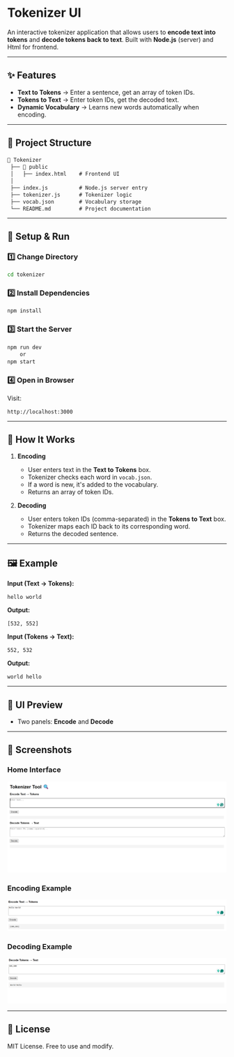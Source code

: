 # Tokenizer UI

An interactive tokenizer application that allows users to **encode text into tokens** and **decode tokens back to text**. Built with **Node.js** (server) and Html for frontend.

---

## ✨ Features

- **Text to Tokens** → Enter a sentence, get an array of token IDs.
- **Tokens to Text** → Enter token IDs, get the decoded text.
- **Dynamic Vocabulary** → Learns new words automatically when encoding.

---

## 📂 Project Structure

```
📁 Tokenizer
 ├── 📁 public
 │   ├── index.html    # Frontend UI
 │
 ├── index.js          # Node.js server entry
 ├── tokenizer.js      # Tokenizer logic
 ├── vocab.json        # Vocabulary storage
 └── README.md         # Project documentation
```

---

## 🚀 Setup & Run

### 1️⃣ Change Directory

```bash
cd tokenizer
```

### 2️⃣ Install Dependencies

```bash
npm install
```

### 3️⃣ Start the Server

```bash
npm run dev
    or
npm start
```

### 4️⃣ Open in Browser

Visit:

```
http://localhost:3000
```

---

## 🎯 How It Works

1. **Encoding**

   - User enters text in the **Text to Tokens** box.
   - Tokenizer checks each word in `vocab.json`.
   - If a word is new, it's added to the vocabulary.
   - Returns an array of token IDs.

2. **Decoding**

   - User enters token IDs (comma-separated) in the **Tokens to Text** box.
   - Tokenizer maps each ID back to its corresponding word.
   - Returns the decoded sentence.

---

## 🖼 Example

**Input (Text → Tokens):**

```
hello world
```

**Output:**

```
[532, 552]
```

**Input (Tokens → Text):**

```
552, 532
```

**Output:**

```
world hello
```

---

## 🎨 UI Preview

- Two panels: **Encode** and **Decode**

---

## 📸 Screenshots

### Home Interface

![Home Interface](public/assets/Screenshot_2.png)

### Encoding Example

![Encoding Example](public/assets/Screenshot_3.png)

### Decoding Example

![Decoding Example](public/assets/Screenshot_1.png)

---

## 📜 License

MIT License. Free to use and modify.
